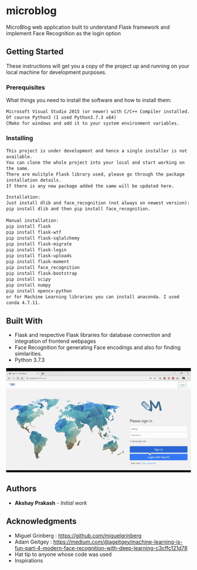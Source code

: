 # microblog
MicroBlog web application built to understand Flask framework and implement Face Recognition as the login option

## Getting Started

These instructions will get you a copy of the project up and running on your local machine for development purposes.

### Prerequisites
What things you need to install the software and how to install them:

```
Microsoft Visual Studio 2015 (or newer) with C/C++ Compiler installed.
Of course Python3 (I used Python3.7.3 x64)
CMake for windows and add it to your system environment variables.
```

### Installing
```
This project is under development and hence a single installer is not available.
You can clone the whole project into your local and start working on the same.
There are mulitple Flask library used, please go through the package installation details. 
If there is any new package added the same will be updated here. 
```
```
Installation:
Just install dlib and face_recognition (not always on newest version):
pip install dlib and then pip install face_recognition.

Manual installation:
pip install flask
pip install flask-wtf
pip install flask-sqlalchemy
pip install flask-migrate
pip install flask-login
pip install flask-uploads
pip install flask-moment
pip install face_recognition
pip install flask-bootstrap
pip install scipy
pip install numpy
pip install opencv-python
or for Machine Learning libraries you can install anaconda. I used conda 4.7.11.
```

## Built With
* Flask and respective Flask libraries for database connection and integration of frontend webpages 
* Face Recognition for generating Face encodings and also for finding similarities.  
* Python 3.7.3

![](project_gif.gif)

## Authors
* **Akshay Prakash** - *Initial work*

## Acknowledgments
* Miguel Grinberg : https://github.com/miguelgrinberg
* Adam Geitgey : https://medium.com/@ageitgey/machine-learning-is-fun-part-4-modern-face-recognition-with-deep-learning-c3cffc121d78
* Hat tip to anyone whose code was used
* Inspirations
